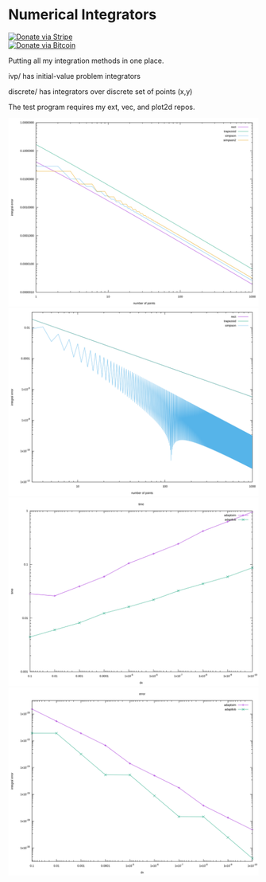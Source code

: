 # Numerical Integrators

[![Donate via Stripe](https://img.shields.io/badge/Donate-Stripe-green.svg)](https://buy.stripe.com/00gbJZ0OdcNs9zi288)<br>
[![Donate via Bitcoin](https://img.shields.io/badge/Donate-Bitcoin-green.svg)](bitcoin:37fsp7qQKU8XoHZGRQvVzQVP8FrEJ73cSJ)<br>

Putting all my integration methods in one place.

ivp/ has initial-value problem integrators

discrete/ has integrators over discrete set of points (x,y)

The test program requires my ext, vec, and plot2d repos.

![](tests/images/1d.svg)
![](tests/images/1d-discrete.svg)
![](tests/images/1d-adaptive-time.svg)
![](tests/images/1d-adaptive-error.svg)
